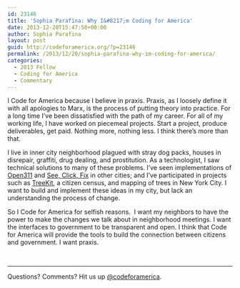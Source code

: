 ```yaml
---
id: 23146
title: 'Sophia Parafina: Why I&#8217;m Coding for America'
date: 2013-12-20T15:47:50+00:00
author: Sophia Parafina
layout: post
guid: http://codeforamerica.org/?p=23146
permalink: /2013/12/20/sophia-parafina-why-im-coding-for-america/
categories:
  - 2013 Fellow
  - Coding for America
  - Commentary
---
```

<p dir="ltr">
  I Code for America because I believe in praxis. Praxis, as I loosely define it with all apologies to Marx, is the process of putting theory into practice. For a long time I&#8217;ve been dissatisfied with the path of my career. For all of my working life, I have worked on piecemeal projects. Start a project, produce deliverables, get paid. Nothing more, nothing less. I think there&#8217;s more than that.
</p>

<p dir="ltr">
  I live in inner city neighborhood plagued with stray dog packs, houses in disrepair, graffiti, drug dealing, and prostitution. As a technologist, I saw technical solutions to many of these problems. I&#8217;ve seen implementations of <a href="http://open311.org/">Open311</a> and <a href="http://seeclickfix.com/">See, Click, Fix</a> in other cities; and I&#8217;ve participated in projects such as <a href="http://treekit.org/">TreeKit</a>, a citizen census, and mapping of trees in New York City. I want to build and implement these ideas in my city, but lack an understanding the process of change.
</p>

So I Code for America for selfish reasons.  I want my neighbors to have the power to make the changes we talk about in neighborhood meetings. I want the interfaces to government to be transparent and open. I think that Code for America will provide the tools to build the connection between citizens and government. I want praxis.

&nbsp;

* * *

Questions? Comments? Hit us up <a href="http://twitter.com/codeforamerica" target="_blank">@codeforamerica</a>.